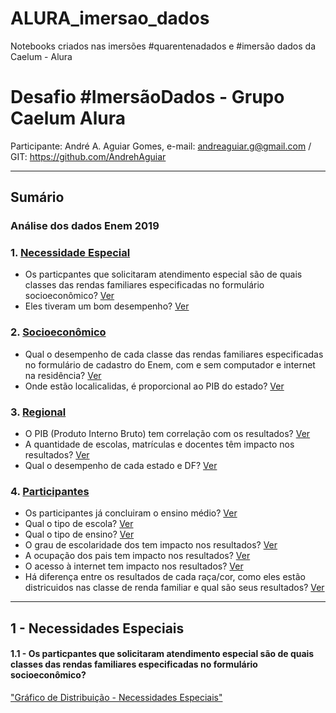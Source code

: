 # ALURA_imersao_dados
Notebooks criados nas imersões #quarentenadados e #imersão dados da Caelum - Alura

# Desafio #ImersãoDados - Grupo Caelum Alura
Participante: André A. Aguiar Gomes, e-mail: andreaguiar.g@gmail.com  /  GIT: https://github.com/AndrehAguiar

---



## <a name="sumario">Sumário</a>
### Análise dos dados Enem 2019

### 1.   <a href="#especial">Necessidade Especial</a>
*   Os particpantes que solicitaram atendimento especial são de quais classes das rendas familiares especificadas no formulário socioeconômico? <a href="#item_1-1">Ver</a>
*   Eles tiveram um bom desempenho? <a href="#item_1-2">Ver</a>

### 2.   <a href="#economico">Socioeconômico</a>
*   Qual o desempenho de cada classe das rendas familiares especificadas no formulário de cadastro do Enem, com e sem computador e internet na residência? <a href="#item_2-1">Ver</a>
*   Onde estão localicalidas, é proporcional ao PIB do estado? <a href="#item_2-2">Ver</a>

### 3.   <a href="#regional">Regional</a>
*   O PIB (Produto Interno Bruto) tem correlação com os resultados? <a href="#item_3-1">Ver</a>
*   A quantidade de escolas, matrículas e docentes têm impacto nos resultados? <a href="#item_3-2">Ver</a>
*   Qual o desempenho de cada estado e DF? <a href="#item_3-3">Ver</a>

### 4.   <a href="#participantes">Participantes</a>
*   Os participantes já concluiram o ensino médio? <a href="#item_4-1">Ver</a>
*   Qual o tipo de escola? <a href="#item_4-2">Ver</a>
*   Qual o tipo de ensino? <a href="#item_4-3">Ver</a>
*   O grau de escolaridade dos tem impacto nos resultados? <a href="#item_4-4">Ver</a>
*   A ocupação dos pais tem impacto nos resultados? <a href="#item_4-5">Ver</a>
*   O acesso à internet tem impacto nos resultados? <a href="#item_4-6">Ver</a>
*   Há diferença entre os resultados de cada raça/cor, como eles estão districuidos nas classe de renda familiar e qual são seus resultados? <a href="#item_4-7">Ver</a>

---

## <a name="especial">1 - Necessidades Especiais</a>

#### <a name="item_1-1"></a>1.1 - Os particpantes que solicitaram atendimento especial são de quais classes das rendas familiares especificadas no formulário socioeconômico?
["Gráfico de Distribuição - Necessidades Especiais"](<img src="images/img_1-1.png")/>)
